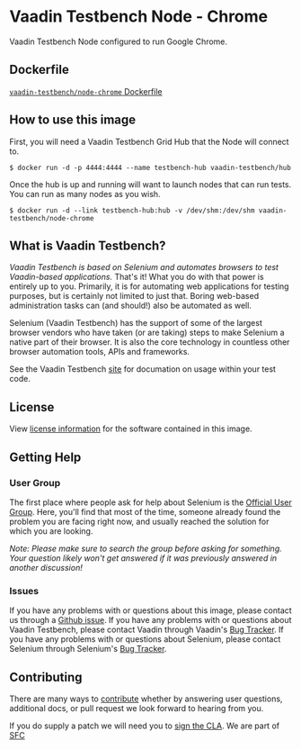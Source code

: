 # Vaadin Testbench Node - Chrome

Vaadin Testbench Node configured to run Google Chrome.

## Dockerfile

[`vaadin-testbench/node-chrome` Dockerfile](https://github.com/urosporo/docker-vaadin-testbench/blob/master/NodeChrome/Dockerfile)

## How to use this image

First, you will need a Vaadin Testbench Grid Hub that the Node will connect to.

```
$ docker run -d -p 4444:4444 --name testbench-hub vaadin-testbench/hub
```

Once the hub is up and running will want to launch nodes that can run tests. You can run as many nodes as you wish.

```
$ docker run -d --link testbench-hub:hub -v /dev/shm:/dev/shm vaadin-testbench/node-chrome
```

## What is Vaadin Testbench?
_Vaadin Testbench is based on Selenium and automates browsers to test Vaadin-based applications._ That's it! What you do with that power is entirely up to you. Primarily, it is for automating web applications for testing purposes, but is certainly not limited to just that. Boring web-based administration tasks can (and should!) also be automated as well.

Selenium (Vaadin Testbench) has the support of some of the largest browser vendors who have taken (or are taking) steps to make Selenium a native part of their browser. It is also the core technology in countless other browser automation tools, APIs and frameworks.

See the Vaadin Testbench [site](https://vaadin.com/docs/v8/testbench/testbench-overview.html) for documation on usage within your test code.

## License

View [license information](https://github.com/urosporo/docker-vaadin-testbench/blob/master/LICENSE.md) for the software contained in this image.

## Getting Help

### User Group

The first place where people ask for help about Selenium is the [Official User Group](https://groups.google.com/forum/#!forum/selenium-users). Here, you'll find that most of the time, someone already found the problem you are facing right now, and usually reached the solution for which you are looking.

_Note: Please make sure to search the group before asking for something. Your question likely won't get answered if it was previously answered in another discussion!_

### Issues

If you have any problems with or questions about this image, please contact us through a [Github issue](https://github.com/urosporo/docker-vaadin-testbench/issues). If you have any problems with or questions about Vaadin Testbench, please contact Vaadin through Vaadin's [Bug Tracker](https://github.com/vaadin/testbench/issues). If you have any problems with or questions about Selenium, please contact Selenium through Selenium's [Bug Tracker](https://github.com/SeleniumHQ/selenium/issues).

## Contributing

There are many ways to [contribute](http://docs.seleniumhq.org/about/getting-involved.jsp) whether by answering user questions, additional docs, or pull request we look forward to hearing from you.

If you do supply a patch we will need you to [sign the CLA](https://spreadsheets.google.com/spreadsheet/viewform?hl=en_US&formkey=dFFjXzBzM1VwekFlOWFWMjFFRjJMRFE6MQ#gid=0). We are part of [SFC](http://www.sfconservancy.org/)
